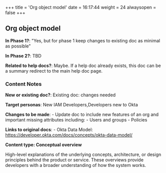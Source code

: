 +++
title = 'Org object model'
date = 16:17:44
weight = 24
alwaysopen = false
+++

## Org object model

**In Phase 1?**: "Yes, but for phase 1 keep changes to existing doc as minimal as possible"

**In Phase 2?**: TBD

**Related to help docs?**: Maybe. If a help doc already exists, this doc can be a summary redirect to the main help doc page.



### Content Notes

**New or existing doc?**: Existing doc: changes needed

**Target personas**: New IAM Developers,Developers new to Okta

**Changes to be made**: - Update doc to include new features of an org and important missing attributes including:
    - Users and groups
    - Policies

**Links to original docs**: - Okta Data Model: https://developer.okta.com/docs/concepts/okta-data-model/

**Content type: Conceptual overview**

High-level explanations of the underlying concepts, architecture, or design principles behind the product or service. These overviews provide developers with a broader understanding of how the system works.


